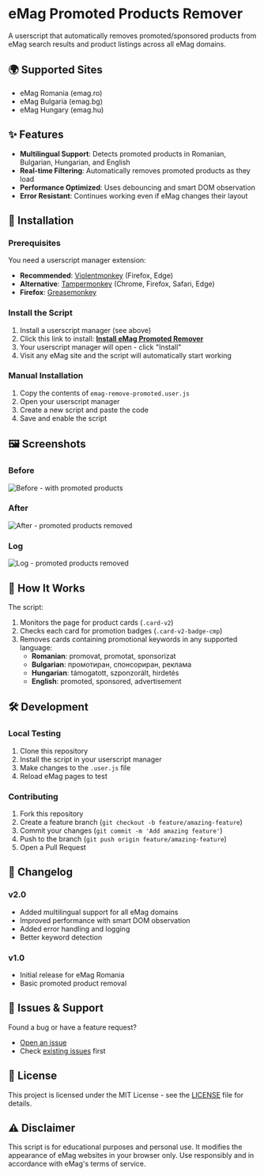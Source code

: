 # eMag Promoted Products Remover

A userscript that automatically removes promoted/sponsored products from eMag search results and product listings across all eMag domains.

## 🌍 Supported Sites

- eMag Romania (emag.ro)
- eMag Bulgaria (emag.bg) 
- eMag Hungary (emag.hu)

## ✨ Features

- **Multilingual Support**: Detects promoted products in Romanian, Bulgarian, Hungarian, and English
- **Real-time Filtering**: Automatically removes promoted products as they load
- **Performance Optimized**: Uses debouncing and smart DOM observation
- **Error Resistant**: Continues working even if eMag changes their layout

## 🚀 Installation

### Prerequisites
You need a userscript manager extension:
- **Recommended**: [Violentmonkey](https://violentmonkey.github.io/) (Firefox, Edge)
- **Alternative**: [Tampermonkey](https://www.tampermonkey.net/) (Chrome, Firefox, Safari, Edge)
- **Firefox**: [Greasemonkey](https://addons.mozilla.org/firefox/addon/greasemonkey/)

### Install the Script
1. Install a userscript manager (see above)
2. Click this link to install: **[Install eMag Promoted Remover](https://raw.githubusercontent.com/Hillev/emag-remove-promoted/main/emag-remove-promoted.user.js)**
3. Your userscript manager will open - click "Install"
4. Visit any eMag site and the script will automatically start working

### Manual Installation
1. Copy the contents of `emag-remove-promoted.user.js`
2. Open your userscript manager
3. Create a new script and paste the code
4. Save and enable the script

## 🖼️ Screenshots

### Before
![Before - with promoted products](screenshots/before.png)

### After  
![After - promoted products removed](screenshots/after.png)

### Log 
![Log - promoted products removed](screenshots/log.png)

## 🔧 How It Works

The script:
1. Monitors the page for product cards (`.card-v2`)
2. Checks each card for promotion badges (`.card-v2-badge-cmp`)
3. Removes cards containing promotional keywords in any supported language:
   - **Romanian**: promovat, promotat, sponsorizat
   - **Bulgarian**: промотиран, спонсориран, реклама
   - **Hungarian**: támogatott, szponzorált, hirdetés
   - **English**: promoted, sponsored, advertisement

## 🛠️ Development

### Local Testing
1. Clone this repository
2. Install the script in your userscript manager
3. Make changes to the `.user.js` file
4. Reload eMag pages to test

### Contributing
1. Fork this repository
2. Create a feature branch (`git checkout -b feature/amazing-feature`)
3. Commit your changes (`git commit -m 'Add amazing feature'`)
4. Push to the branch (`git push origin feature/amazing-feature`)
5. Open a Pull Request

## 📝 Changelog

### v2.0
- Added multilingual support for all eMag domains
- Improved performance with smart DOM observation
- Added error handling and logging
- Better keyword detection

### v1.0
- Initial release for eMag Romania
- Basic promoted product removal

## 🐛 Issues & Support

Found a bug or have a feature request? 

- [Open an issue](https://github.com/Hillev/emag-remove-promoted/issues)
- Check [existing issues](https://github.com/Hillev/emag-remove-promoted/issues) first

## 📄 License

This project is licensed under the MIT License - see the [LICENSE](LICENSE) file for details.

## ⚠️ Disclaimer

This script is for educational purposes and personal use. It modifies the appearance of eMag websites in your browser only. Use responsibly and in accordance with eMag's terms of service.
